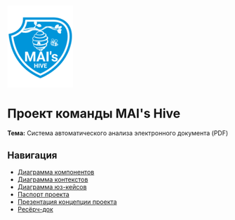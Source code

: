 <img width="150" src="docs/logo.png">

# Проект команды MAI's Hive

**Тема:** Система автоматического анализа электронного документа (PDF)

## Навигация

- [Диаграмма компонентов](docs/diagram-component.png)
- [Диаграмма контекстов](docs/diagram-context.jpg)
- [Диаграмма юз-кейсов](docs/diagram-use-cases.jpg)
- [Паспорт проекта](docs/passport.pdf)
- [Презентация концепции проекта](docs/presentation.pdf)
- [Ресёрч-док](docs/research-doc.md)